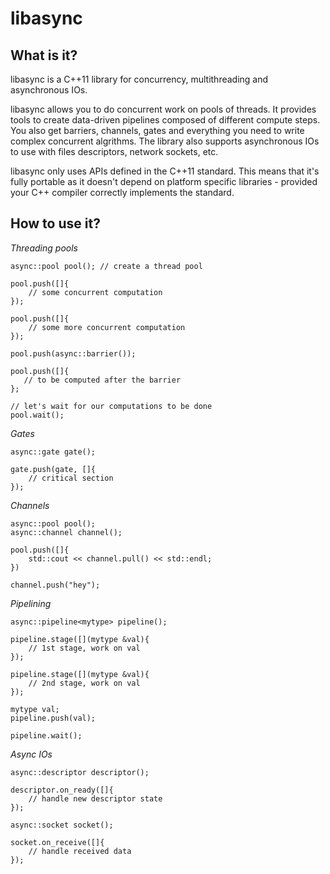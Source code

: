 libasync
========

What is it?
-----------
libasync is a C++11 library for concurrency, multithreading and asynchronous IOs.

libasync allows you to do concurrent work on pools of threads. It provides tools to create data-driven pipelines composed of different compute steps. You also get barriers, channels, gates and everything you need to write complex concurrent algrithms.
The library also supports asynchronous IOs to use with files descriptors, network sockets, etc.

libasync only uses APIs defined in the C++11 standard. This means that it's fully portable as it doesn't depend on platform specific libraries - provided your C++ compiler correctly implements the standard.

How to use it?
--------------

*Threading pools*

	async::pool pool(); // create a thread pool

	pool.push([]{
		// some concurrent computation
	});

	pool.push([]{
		// some more concurrent computation
	});

	pool.push(async::barrier());

	pool.push([]{
	   // to be computed after the barrier
	};

	// let's wait for our computations to be done
	pool.wait();

*Gates*

	async::gate gate();
	
	gate.push(gate, []{
		// critical section
	});

*Channels*

	async::pool pool();
	async::channel channel();

	pool.push([]{
		std::cout << channel.pull() << std::endl;
	})

	channel.push("hey");

*Pipelining*
	
	async::pipeline<mytype> pipeline();

	pipeline.stage([](mytype &val){
		// 1st stage, work on val
	});

	pipeline.stage([](mytype &val){
		// 2nd stage, work on val
	});

	mytype val;
	pipeline.push(val);

	pipeline.wait();

*Async IOs*

	async::descriptor descriptor();

	descriptor.on_ready([]{
		// handle new descriptor state
	});

	async::socket socket();

	socket.on_receive([]{
		// handle received data
	});
